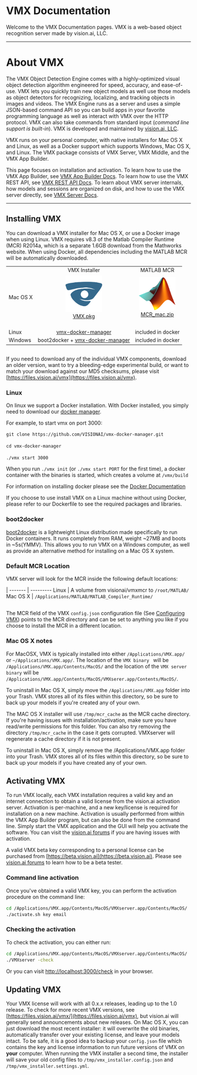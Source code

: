 # VMX Documentation

Welcome to the VMX Documentation pages.  VMX is a web-based object
recognition server made by vision.ai, LLC.

---

# About VMX

The VMX Object Detection Engine comes with a highly-optimized visual
object detection algorithm engineered for speed, accuracy, and
ease-of-use.  VMX lets you quickly train new object models as well use
those models as object detectors for recognizing, localizing, and
tracking objects in images and videos. The VMX Engine runs as a server
and uses a simple JSON-based command API so you can build apps in your
favorite programming language as well as interact with VMX over the
HTTP protocol.  VMX can also take commands from standard input
(*command line support is built-in*).  VMX is developed and maintained
by [vision.ai, LLC](http://vision.ai).

VMX runs on your personal computer, with native installers for Mac OS
X and Linux, as well as a Docker support which supports Windows, Mac
OS X, and Linux.  The VMX package consists of VMX Server, VMX Middle,
and the VMX App Builder.

This page focuses on installation and activation. To learn how to use
the VMX App Builder, see [VMX App Builder Docs](VMXAppBuilder.md). To
learn how to use the VMX REST API, see
[VMX REST API Docs](VMXmiddle.md). To learn about VMX server
internals, how models and sessions are organized on disk, and how to
use the VMX server directly, see [VMX Server Docs](VMXserver.md).

---

## Installing VMX

You can download a VMX installer for Mac OS X, or use a Docker image
when using Linux. VMX requires v8.3 of the Matlab Compiler Runtime
(MCR) R2014a, which is a separate 1.6GB download from the Mathworks
website.  When using Docker, all dependencies including the MATLAB MCR
will be automatically downloaded.

| | | |
|---|:----------:|:----------:|
|  | VMX Installer | MATLAB MCR|
|Mac OS X | <a href="https://files.vision.ai/releases/VMX.pkg"><img src="img/v_square.png" alt="VMX.pkg" style="width: 100px;"/></a><br/><a href="https://files.vision.ai/releases/VMX.pkg">VMX.pkg</a> | <a href="http://www.mathworks.com/supportfiles/downloads/R2014a/deployment_files/R2014a/installers/maci64/MCR_R2014a_maci64_installer.zip"><img src="img/matlab.png" alt="MCR" style="width:100px;"/></a> <br/><a href="http://www.mathworks.com/supportfiles/downloads/R2014a/deployment_files/R2014a/installers/maci64/MCR_R2014a_maci64_installer.zip">MCR_mac.zip</a>|
| | | |
| | | |
| | | |
| | | |
|Linux | <a href="https://github.com/VISIONAI/vmx-docker-manager">vmx-docker-manager</a> | included in docker |
|Windows| boot2docker + <a href="https://github.com/VISIONAI/vmx-docker-manager">vmx-docker-manager</a> | included in docker |

##

If you need to download any of the individual VMX components, download
an older version, want to try a bleeding-edge experimental build, or
want to match your download against our MD5 checksums, please visit
[https://files.vision.ai/vmx](https://files.vision.ai/vmx).

### Linux

On linux we support a Docker installation.  With Docker installed, you simply need to download our <a href="https://github.com/VISIONAI/vmx-docker-manager">docker manager</a>.

For example, to start vmx on port 3000:

```
git clone https://github.com/VISIONAI/vmx-docker-manager.git

cd vmx-docker-manager

./vmx start 3000
```

When you run `./vmx init` (or `./vmx start PORT` for the first time),
a docker container with the binaries is started, which creates a
volume at `/vmx/build`

For information on installing docker please see the
[Docker Documentation](https://docs.docker.com/installation/#installation)

If you choose to use install VMX on a Linux machine without using
Docker, please refer to our Dockerfile to see the required packages
and libraries.

### boot2docker

[boot2docker](http://boot2docker.io/) is a lightweight Linux
distribution made specifically to run Docker containers.  It runs
completely from RAM, weight ~27MB and boots in ~5s(YMMV).  This allows
you to run VMX on a Windows computer, as well as provide an
alternative method for installing on a Mac OS X system.

### Default MCR Location

VMX server will look for the MCR inside the following default
locations:

  | 
------- | ---------
Linux    | A volume from visionai/vmxmcr to `/root/MATLAB/`
Mac OS X | `/Applications/MATLAB/MATLAB_Compiler_Runtime/`

##

The MCR field of the VMX `config.json` configuration file (See
[Configuring VMX](VMXserver.md)) points to the MCR directory and can
be set to anything you like if you choose to install the MCR in a
different location.

### Mac OS X notes

For MacOSX, VMX is typically installed into either
`/Applications/VMX.app/` or `~/Applications/VMX.app/`. The location of
the `VMX binary ` will be `/Applications/VMX.app/Contents/MacOS/` and
the location of the `VMX server binary` will be
`/Applications/VMX.app/Contents/MacOS/VMXserer.app/Contents/MacOS/`.

To uninstall in Mac OS X, simply move the `/Applications/VMX.app`
folder into your Trash.  VMX stores all of its files within this
directory, so be sure to back up your models if you're created any of
your own.

The MAC OS X installer will use `/tmp/mcr_cache` as the MCR cache
directory.  If you're having issues with installation/activation, make
sure you have read/write permissions for this folder.  You can also
try removing the directory `/tmp/mcr_cache` in the case it gets corrupted.
VMXserver will regenerate a cache directory if it is not present.

To uninstall in Mac OS X, simply remove the /Applications/VMX.app
folder into your Trash.  VMX stores all of its files within this
directory, so be sure to back up your models if you have created any
of your own.

## Activating VMX

To run VMX locally, each VMX installation requires a valid key and an
internet connection to obtain a valid license from the vision.ai
activation server.  Activation is per-machine, and a new key/license
is required for installation on a new machine.  Activation is usually
performed from within the VMX App Builder program, but can also be
done from the command line.  Simply start the VMX application and the
GUI will help you activate the software.  You can visit the
[vision.ai forums](https://forums.vision.ai) if you are having issues
with activation.

A valid VMX beta key corresponding to a personal license can be
purchased from [https://beta.vision.ai](https://beta.vision.ai).
Please see [vision.ai forums](https://forums.vision.ai) to learn how
to be a beta tester.

### Command line activation
Once you've obtained a valid VMX key, you can perform the activation
procedure on the command line:

```sh
cd /Applications/VMX.app/Contents/MacOS/VMXserver.app/Contents/MacOS/
./activate.sh key email
```

### Checking the activation

To check the activation, you can either run:

```sh
cd /Applications/VMX.app/Contents/MacOS/VMXserver.app/Contents/MacOS/
./VMXserver -check
```

Or you can visit
[http://localhost:3000/check](http://localhost:3000/check) in your
browser.

## Updating VMX

Your VMX license will work with all 0.x.x releases, leading up to
the 1.0 release. To check for more recent VMX versions, see
[https://files.vision.ai/vmx/](https://files.vision.ai/vmx), but
vision.ai will generally send announcements about new releases.  On
Mac OS X, you can just download the most recent installer: it will
overwrite the old binaries, automatically transfer over your existing
license, and leave your models intact. To be safe, it is a good idea
to backup your `config.json` file which contains the key and license
information to run future versions of VMX on **your** computer.  When
running the VMX installer a second time, the installer will save your
old config files to `/tmp/vmx_installer.config.json` and
`/tmp/vmx_installer.settings.yml`.


